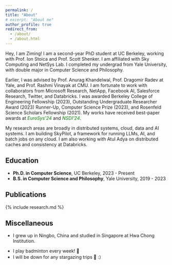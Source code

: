 ```yaml
---
permalink: /
title: "About" 
# excerpt: "About me"
author_profile: true
redirect_from: 
  - /about/
  - /about.html
---
```


<style>
a {text-decoration: none;}
</style>

<!-- ## Hey there <img src="https://media.giphy.com/media/hvRJCLFzcasrR4ia7z/giphy.gif" width="25px"> -->

Hey, I am Ziming! I am a second-year PhD student at UC Berkeley, working with Prof. <a style="text-decoration:none" href="https://people.eecs.berkeley.edu/~istoica/" target="_blank">Ion Stoica</a> and Prof. <a style="text-decoration:none" href="https://www2.eecs.berkeley.edu/Faculty/Homepages/shenker.html" target="_blank">Scott Shenker</a>. I am affiliated with <a style="text-decoration:none" href="https://sky.cs.berkeley.edu" target="_blank">Sky Computing</a> and <a style="text-decoration:none" href="http://netsys.cs.berkeley.edu" target="_blank">NetSys</a> Lab. I completed my undergrad from Yale University, with double major in Computer Science and Philosophy. 

Earlier, I was advised by Prof. <a style="text-decoration:none" href="https://www.anuragkhandelwal.com/" target="_blank">Anurag Khandelwal</a>, Prof. <a style="text-decoration:none" href="http://www.cs.yale.edu/homes/radev/" target="_blank"> Dragomir Radev</a> at Yale, and Prof. <a style="text-decoration:none" href="http://www.cs.cmu.edu/~rvinayak/" target="_blank">Rashmi Vinayak</a> at CMU. I am fortunate to work with collaborators from Microsoft Research, NetApp, Facebook AI, Salesforce Research, Twitter, and Databricks. I was awarded <a style="text-decoration:none" href="https://grad.berkeley.edu/financial/options-for-financial-support/fellowships/" target="_blank"> Berkeley College of Engineering Fellowship</a> (2023), <a style="text-decoration:none" href="https://cra.org/2023-outstanding-undergraduate-researcher-award-recipients/" target="_blank"> Outstanding Undergraduate Researcher Award</a> (2023) Runner-Up, <a style="text-decoration:none" href="https://seas.yale.edu/news-events/news/congratulations-seas-class-2023" target="_blank">Computer Science Prize</a> (2023), and <a style="text-decoration:none" href="https://science.yalecollege.yale.edu/yale-undergraduate-research/fellowship-grants/yale-college-deans-research-fellowship" target="_blank">Rosenfeld Science Scholars Fellowship</a> (2021). My works have received best-paper awards at <span style="color:green; font-style:italic">EuroSys'24</span> and <span style="color:green; font-style:italic">NSDI'24</span>. 

My research areas are broadly in distributed systems, cloud, data and AI systems. I am building <a style="text-decoration:none" href="https://github.com/skypilot-org/skypilot" target="_blank">SkyPilot</a>, a framework for running LLMs, AI, and batch jobs on any cloud. I am also working with <a style="text-decoration:none" href="https://scholar.google.com/citations?user=yYtLjp8AAAAJ&hl=en" target="_blank">Atul Adya</a> on distributed caches and consistency at Databricks. 

<!-- I am broadly interested in <span style="color:green; font-style:italic">Computer Systems</span>.  -->

<!--## Research

I am broadly interested in computer systems and networks. -->
  
<!-- ## News

\[2022.12\] Awarded 2023 <a style="text-decoration:none" href="https://cra.org/2023-outstanding-undergraduate-researcher-award-recipients/" target="_blank"> Outstanding Undergraduate Researcher Award</a> Runner-Up!\
\[2022.12\] *GL-Cache* accepted at FAST 2023!\
\[2022.4\] One paper accepted at NAACL 2022!\
\[2022.2\] _DYLE_ and _Summ<sup>N</sup>_ accepted at ACL 2022!\
\[2021.5\] _FetaQA_ accepted at TACL 2022!\
\[2019.9\] Started undergraduate study at Yale!\
\[2019.5\] Graduated from Hwa Chong Institution, Singapore!\
\[2019.4\] Two papers accepted at Separation and Purification Technology -->

## Education

* **Ph.D. in Computer Science**, UC Berkeley, 2023 - Present
* **B.S. in Computer Science and Philosophy**, Yale University, 2019 - 2023

## Publications

{% include research.md %}

<!-- For a full list of publications, please see <a style="text-decoration:none" href="https://scholar.google.com/citations?user=ycaUmLkAAAAJ&hl=en" target="_blank">Google Scholar</a>. -->


## Miscellaneous
* I grew up in Ningbo, China and studied in Singapore at Hwa Chong Institution.
<!-- * For philosophy, I am mostly interested in logics and philosophy of language. -->
* I play badminton every week! 🏸
* I will be down for any <a style="text-decoration:none" href="https://maoziming.github.io/astrophotography/"> stargazing</a> trips 🔭 :）